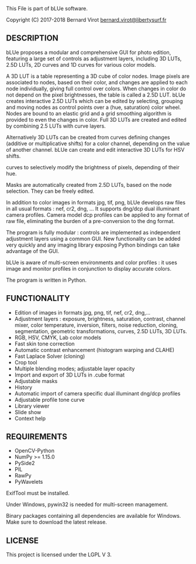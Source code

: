 This File is part of bLUe software.

Copyright (C) 2017-2018 Bernard Virot <bernard.virot@libertysurf.fr>

## DESCRIPTION

 bLUe proposes a modular and comprehensive GUI for photo edition, featuring a large set of controls as adjustment layers, including
 3D LUTs, 2.5D LUTs, 2D curves and 1D curves for various color models.

A 3D LUT is a table representing a 3D cube of color nodes. Image pixels are associated
to nodes, based on their color, and changes are applied to each node individually,
giving full control over colors. When changes in color do not depend on the pixel brightnesses,
the table is called a 2.5D LUT.
bLUe creates interactive 2.5D LUTs which can be edited by selecting, grouping and moving nodes as control points over
a (hue, saturation) color wheel. Nodes are bound to an elastic grid and a grid smoothing algorithm is provided
to even the changes in color. Full 3D LUTs are created and edited by combining 2.5 LUTs with curve layers.

Alternatively 3D LUTs can be created from curves defining changes (additive or multiplicative shifts)
for a color channel, depending on the value of another channel. bLUe can create and edit interactive 3D LUTs for
HSV shifts.

curves to selectively modify the brightness of pixels, depending of their hue.

Masks are automatically created from 2.5D LUTs, based on the node selection. They can be freely edited.

In addition to color images in formats jpg, tif, png, bLUe develops raw files in all usual formats : nef, cr2, dng, ...
It supports dng/dcp dual illuminant camera profiles. Camera model dcp profiles can be applied to any format
of raw file, eliminating the burden of a pre-conversion to the dng format.

The program is fully modular : controls are implemented as independent
adjustment layers using a common GUI. New functionality can be added very quickly and
any imaging library exposing Python bindings can take advantage of the GUI.

bLUe is aware of multi-screen environments and color profiles : it uses image and
monitor profiles in conjunction to display accurate colors.

The program is written in Python.

## FUNCTIONALITY

* Edition of images in formats jpg, png, tif, nef, cr2, dng,...
* Adjustment layers : exposure, brightness, saturation, contrast, channel mixer, color temperature, inversion, filters, noise reduction, cloning,
segmentation, geometric transformations, curves, 2.5D LUTs, 3D LUTs.
* RGB, HSV, CMYK, Lab color models
* Fast skin tone correction
* Automatic contrast enhancement (histogram warping and CLAHE)
* Fast Laplace Solver (cloning)
* Crop tool
* Multiple blending modes; adjustable layer opacity
* Import and export of 3D LUTs in .cube format
* Adjustable masks
* History
* Automatic import of camera specific dual illuminant dng/dcp profiles
* Adjustable profile tone curve
* Library viewer
* Slide show
* Context help

## REQUIREMENTS

* OpenCV-Python
* NumPy >= 1.15.0
* PySide2
* PIL
* RawPy
* PyWavelets

ExifTool must be installed.

Under Windows,  pywin32 is needed for multi-screen management.

Binary packages containing all dependencies are available for Windows.
Make sure to download the latest release.

## LICENSE

 This project is licensed under the LGPL V 3.

